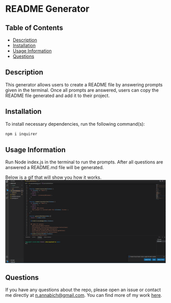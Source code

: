 # README Generator

## Table of Contents

- [Description](#description)
- [Installation](#installation)
- [Usage Information](#usage-information)
- [Questions](#questions)

## Description

This generator allows users to create a README file by answering prompts given in the terminal. Once all prompts are answered, users can copy the README file generated and add it to their project.

## Installation

To install necessary dependencies, run the following command(s):

```bash
npm i inquirer
```

## Usage Information

Run Node index.js in the terminal to run the prompts. After all questions are answered a README.md file will be generated.

Below is a gif that will show you how it works.
![README Generator walkthrough](./images/readme.gif)

## Questions

If you have any questions about the repo, please open an issue or contact me directly at n.annabich@gmail.com. You can find more of my work <a href="https://github.com/AnnaNguyen1" target="_blank">here</a>.
